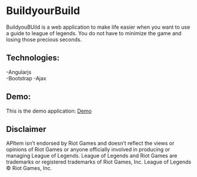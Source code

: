 # BuildyourBuild
BuildyouBUild is a web application to make life easier when you want to use a guide to league of legends. You do not have to  minimize the game and losing those precious seconds.

## Technologies:
 -Angularjs  
 -Bootstrap 
 -Ajax  
 
## Demo:
This is the demo application: <a href="http://buildyourbuild.esy.es/#">Demo</a>

## Disclaimer

APItem isn’t endorsed by Riot Games and doesn’t reflect the views or opinions of Riot Games or anyone officially involved in producing or managing League of Legends. League of Legends and Riot Games are trademarks or registered trademarks of Riot Games, Inc. League of Legends © Riot Games, Inc.
